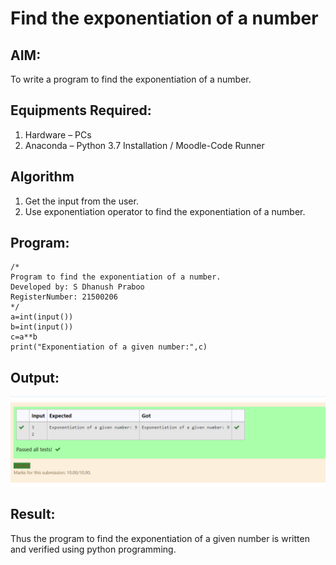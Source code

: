 # Find the exponentiation of a number

## AIM:
To write a program to find the exponentiation of a number.

## Equipments Required:
1. Hardware – PCs
2. Anaconda – Python 3.7 Installation / Moodle-Code Runner

## Algorithm
1. Get the input from the user.
2. Use exponentiation operator to find the exponentiation of a number.

## Program:
```
/*
Program to find the exponentiation of a number.
Developed by: S Dhanush Praboo
RegisterNumber: 21500206
*/
a=int(input())
b=int(input())
c=a**b
print("Exponentiation of a given number:",c)
```

## Output:
![exponentiation of a number](Exponentiation.png)


## Result:
Thus the program to find the exponentiation of a given number is written and verified using python programming.
